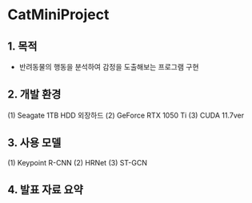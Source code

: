 # CatMiniProject

## 1. 목적
  - 반려동물의 행동을 분석하여 감정을 도출해보는 프로그램 구현

## 2. 개발 환경
  (1) Seagate 1TB HDD 외장하드
  (2) GeForce RTX 1050 Ti
  (3) CUDA 11.7ver
  
## 3. 사용 모델
  (1) Keypoint R-CNN
  (2) HRNet
  (3) ST-GCN
  
## 4. 발표 자료 요약
